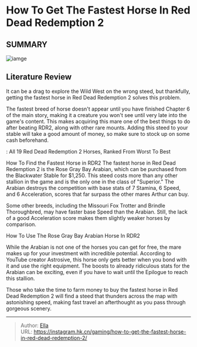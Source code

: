 # How To Get The Fastest Horse In Red Dead Redemption 2


## SUMMARY 

![iamge](https://static1.srcdn.com/wordpress/wp-content/uploads/2023/08/red-dead-redemption-2-horses.jpg)

## Literature Review

It can be a drag to explore the Wild West on the wrong steed, but thankfully, getting the fastest horse in Red Dead Redemption 2 solves this problem.





The fastest breed of horse doesn&#39;t appear until you have finished Chapter 6 of the main story, making it a creature you won&#39;t see until very late into the game&#39;s content. This makes acquiring this mare one of the best things to do after beating RDR2, along with other rare mounts. Adding this steed to your stable will take a good amount of money, so make sure to stock up on some cash beforehand.




 : All 19 Red Dead Redemption 2 Horses, Ranked From Worst To Best


 How To Find the Fastest Horse in RDR2 
The fastest horse in Red Dead Redemption 2 is the Rose Gray Bay Arabian, which can be purchased from the Blackwater Stable for $1,250. This steed costs more than any other stallion in the game and is the only one in the class of &#34;Superior.&#34; The Arabian destroys the competition with base stats of 7 Stamina, 6 Speed, and 6 Acceleration, scores that far surpass the other mares Arthur can buy.



Some other breeds, including the Missouri Fox Trotter and Brindle Thoroughbred, may have faster base Speed than the Arabian. Still, the lack of a good Acceleration score makes them slightly weaker horses by comparison.






 How To Use The Rose Gray Bay Arabian Horse In RDR2 
          

While the Arabian is not one of the horses you can get for free, the mare makes up for your investment with incredible potential. According to YouTube creator Astrosive, this horse only gets better when you bond with it and use the right equipment. The boosts to already ridiculous stats for the Arabian can be exciting, even if you have to wait until the Epilogue to reach this stallion.




Those who take the time to farm money to buy the fastest horse in Red Dead Redemption 2 will find a steed that thunders across the map with astonishing speed, making fast travel an afterthought as you pass through gorgeous scenery.


 



---

> Author: [Ella](https://instagram.hk.cn/)  
> URL: https://instagram.hk.cn/gaming/how-to-get-the-fastest-horse-in-red-dead-redemption-2/  

